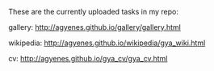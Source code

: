 These are the currently uploaded tasks in my repo:

gallery: http://agyenes.github.io/gallery/gallery.html

wikipedia: http://agyenes.github.io/wikipedia/gya_wiki.html

cv: http://agyenes.github.io/gya_cv/gya_cv.html


